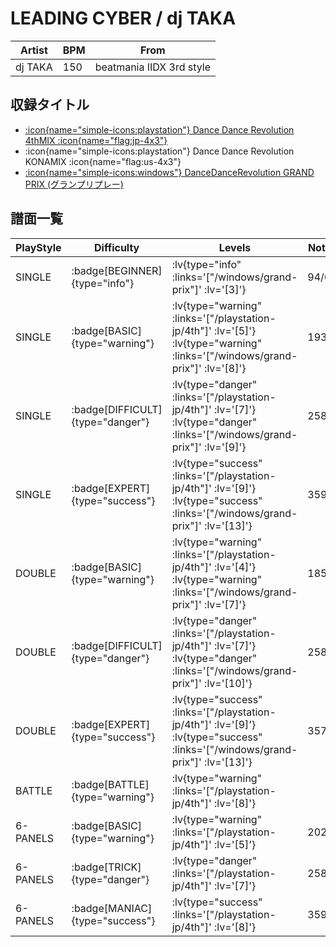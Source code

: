 # LEADING CYBER / dj TAKA

|Artist|BPM|From|
|------|---|----|
|dj TAKA|150|beatmania IIDX 3rd style|

## 収録タイトル

- [ :icon{name="simple-icons:playstation"} Dance Dance Revolution 4thMIX :icon{name="flag:jp-4x3"} ](/playstation-jp/4th)
- :icon{name="simple-icons:playstation"} Dance Dance Revolution KONAMIX :icon{name="flag:us-4x3"}
- [ :icon{name="simple-icons:windows"} DanceDanceRevolution GRAND PRIX (グランプリプレー)](/windows/grand-prix)

## 譜面一覧

|PlayStyle|Difficulty|Levels|Notes|Movie|
|---------|----------|------|-----|-----|
|SINGLE| :badge[BEGINNER]{type="info"} | :lv{type="info" :links='["/windows/grand-prix"]' :lv='[3]'} |94/0||
|SINGLE| :badge[BASIC]{type="warning"} | :lv{type="warning" :links='["/playstation-jp/4th"]' :lv='[5]'}  :lv{type="warning" :links='["/windows/grand-prix"]' :lv='[8]'} |193/0||
|SINGLE| :badge[DIFFICULT]{type="danger"} | :lv{type="danger" :links='["/playstation-jp/4th"]' :lv='[7]'}  :lv{type="danger" :links='["/windows/grand-prix"]' :lv='[9]'} |258/0||
|SINGLE| :badge[EXPERT]{type="success"} | :lv{type="success" :links='["/playstation-jp/4th"]' :lv='[9]'}  :lv{type="success" :links='["/windows/grand-prix"]' :lv='[13]'} |359/0||
|DOUBLE| :badge[BASIC]{type="warning"} | :lv{type="warning" :links='["/playstation-jp/4th"]' :lv='[4]'}  :lv{type="warning" :links='["/windows/grand-prix"]' :lv='[7]'} |185/0||
|DOUBLE| :badge[DIFFICULT]{type="danger"} | :lv{type="danger" :links='["/playstation-jp/4th"]' :lv='[7]'}  :lv{type="danger" :links='["/windows/grand-prix"]' :lv='[10]'} |258/0||
|DOUBLE| :badge[EXPERT]{type="success"} | :lv{type="success" :links='["/playstation-jp/4th"]' :lv='[9]'}  :lv{type="success" :links='["/windows/grand-prix"]' :lv='[13]'} |357/0||
|BATTLE| :badge[BATTLE]{type="warning"} | :lv{type="warning" :links='["/playstation-jp/4th"]' :lv='[8]'} |||
|6-PANELS| :badge[BASIC]{type="warning"} | :lv{type="warning" :links='["/playstation-jp/4th"]' :lv='[5]'} |202/0||
|6-PANELS| :badge[TRICK]{type="danger"} | :lv{type="danger" :links='["/playstation-jp/4th"]' :lv='[7]'} |258/0||
|6-PANELS| :badge[MANIAC]{type="success"} | :lv{type="success" :links='["/playstation-jp/4th"]' :lv='[8]'} |359/0||
